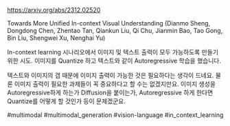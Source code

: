 https://arxiv.org/abs/2312.02520

Towards More Unified In-context Visual Understanding (Dianmo Sheng, Dongdong Chen, Zhentao Tan, Qiankun Liu, Qi Chu, Jianmin Bao, Tao Gong, Bin Liu, Shengwei Xu, Nenghai Yu)

In-context learning 시나리오에서 이미지 및 텍스트 출력이 모두 가능하도록 만들기 위한 시도. 이미지를 Quantize 하고 텍스트와 같이 Autoregressive 학습을 했습니다.

텍스트와 이미지의 갭 때문에 이미지 출력이 가능한 것은 필요하다는 생각이 드네요. 물론 이미지 출력이 필요한 과제들이 꼭 중요하다고 할 수는 없겠지만요. 이미지 생성을 Autoregressive하게 하는가 Diffusion을 붙이는가, Autoregressive 하게 한다면 Quantize를 어떻게 할 것인가 등이 문제겠군요.

#multimodal #multimodal_generation #vision-language #in_context_learning 
